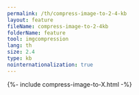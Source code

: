 ```yaml
---
permalink: /th/compress-image-to-2-4-kb
layout: feature
fileName: compress-image-to-2-4kb
folderName: feature
tool: imgcompression
lang: th
size: 2.4
type: kb
nointernationalization: true
---
```

{%- include compress-image-to-X.html -%}
      
